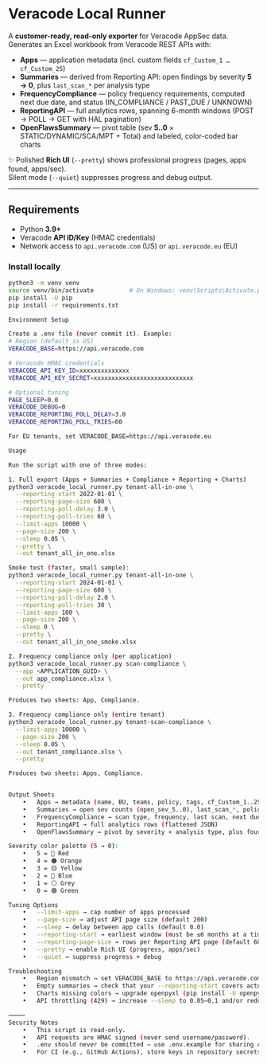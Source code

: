 # Veracode Local Runner

A **customer-ready, read-only exporter** for Veracode AppSec data.  
Generates an Excel workbook from Veracode REST APIs with:

- **Apps** — application metadata (incl. custom fields `cf_Custom_1 … cf_Custom_25`)
- **Summaries** — derived from Reporting API: open findings by severity **5 → 0**, plus `last_scan_*` per analysis type
- **FrequencyCompliance** — policy frequency requirements, computed next due date, and status (IN_COMPLIANCE / PAST_DUE / UNKNOWN)
- **ReportingAPI** — full analytics rows, spanning 6-month windows (POST → POLL → GET with HAL pagination)
- **OpenFlawsSummary** — pivot table (sev **5..0** × STATIC/DYNAMIC/SCA/MPT + Total) and labeled, color-coded bar charts

✨ Polished **Rich UI** (`--pretty`) shows professional progress (pages, apps found, apps/sec).  
Silent mode (`--quiet`) suppresses progress and debug output.

---

## Requirements

- Python **3.9+**  
- Veracode **API ID/Key** (HMAC credentials)  
- Network access to `api.veracode.com` (US) or `api.veracode.eu` (EU)

### Install locally

```bash
python3 -m venv venv
source venv/bin/activate          # On Windows: venv\Scripts\Activate.ps1
pip install -U pip
pip install -r requirements.txt

Environment Setup

Create a .env file (never commit it). Example:
# Region (default is US)
VERACODE_BASE=https://api.veracode.com

# Veracode HMAC credentials
VERACODE_API_KEY_ID=xxxxxxxxxxxxxx
VERACODE_API_KEY_SECRET=xxxxxxxxxxxxxxxxxxxxxxxxxxxx

# Optional tuning
PAGE_SLEEP=0.0
VERACODE_DEBUG=0
VERACODE_REPORTING_POLL_DELAY=3.0
VERACODE_REPORTING_POLL_TRIES=60

For EU tenants, set VERACODE_BASE=https://api.veracode.eu

Usage

Run the script with one of three modes:

1. Full export (Apps + Summaries + Compliance + Reporting + Charts)
python3 veracode_local_runner.py tenant-all-in-one \
  --reporting-start 2022-01-01 \
  --reporting-page-size 600 \
  --reporting-poll-delay 3.0 \
  --reporting-poll-tries 60 \
  --limit-apps 10000 \
  --page-size 200 \
  --sleep 0.05 \
  --pretty \
  --out tenant_all_in_one.xlsx

Smoke test (faster, small sample):
python3 veracode_local_runner.py tenant-all-in-one \
  --reporting-start 2024-01-01 \
  --reporting-page-size 600 \
  --reporting-poll-delay 2.0 \
  --reporting-poll-tries 30 \
  --limit-apps 100 \
  --page-size 200 \
  --sleep 0 \
  --pretty \
  --out tenant_all_in_one_smoke.xlsx

2. Frequency compliance only (per application)
python3 veracode_local_runner.py scan-compliance \
  --app <APPLICATION_GUID> \
  --out app_compliance.xlsx \
  --pretty

Produces two sheets: App, Compliance.

3. Frequency compliance only (entire tenant)
python3 veracode_local_runner.py tenant-scan-compliance \
  --limit-apps 10000 \
  --page-size 200 \
  --sleep 0.05 \
  --out tenant_compliance.xlsx \
  --pretty

Produces two sheets: Apps, Compliance.


Output Sheets
	•	Apps → metadata (name, BU, teams, policy, tags, cf_Custom_1..25)
	•	Summaries → open sev counts (open_sev_5..0), last_scan_*, policy_status
	•	FrequencyCompliance → scan type, frequency, last scan, next due, status (+ cf_*)
	•	ReportingAPI → full analytics rows (flattened JSON)
	•	OpenFlawsSummary → pivot by severity × analysis type, plus four bar charts

Severity color palette (5 → 0):
	•	5 = 🔴 Red
	•	4 = 🟠 Orange
	•	3 = 🟡 Yellow
	•	2 = 🔵 Blue
	•	1 = ⚪ Grey
	•	0 = 🟢 Green

Tuning Options
	•	--limit-apps → cap number of apps processed
	•	--page-size → adjust API page size (default 200)
	•	--sleep → delay between app calls (default 0.0)
	•	--reporting-start → earliest window (must be ≤6 months at a time; script walks windows until now)
	•	--reporting-page-size → rows per Reporting API page (default 600)
	•	--pretty → enable Rich UI (progress, apps/sec)
	•	--quiet → suppress progress + debug

Troubleshooting
	•	Region mismatch → set VERACODE_BASE to https://api.veracode.com (US, default) or https://api.veracode.eu (EU).
	•	Empty summaries → check that your --reporting-start covers actual findings data.
	•	Charts missing colors → upgrade openpyxl (pip install -U openpyxl). Labels always display.
	•	API throttling (429) → increase --sleep to 0.05–0.1 and/or reduce --limit-apps.

⸻
Security Notes
	•	This script is read-only.
	•	API requests are HMAC signed (never send username/password).
	•	.env should never be committed — use .env.example for sharing config.
	•	For CI (e.g., GitHub Actions), store keys in repository secrets.



